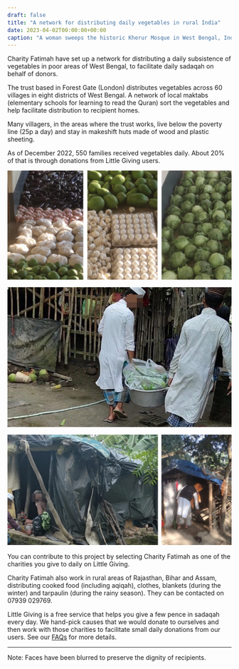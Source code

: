 ```yaml
---
draft: false
title: "A network for distributing daily vegetables in rural India"
date: 2023-04-02T00:00:00+00:00
caption: "A woman sweeps the historic Kherur Mosque in West Bengal, India"
---
```


Charity Fatimah have set up a network for distributing a daily subsistence of vegetables in poor areas of West Bengal, to facilitate daily sadaqah on behalf of donors.

The trust based in Forest Gate (London) distributes vegetables across 60 villages in eight districts of West Bengal. A network of local maktabs (elementary schools for learning to read the Quran) sort the vegetables and help facilitate distribution to recipient homes.

Many villagers, in the areas where the trust works, live below the poverty line (25p a day) and stay in makeshift huts made of wood and plastic sheeting. 

As of December 2022, 550 families received vegetables daily. About 20% of that is through donations from Little Giving users.

![Vegetables being sorted at a maktab for distribution](a.jpg)

![Students carry sorted bags of vegetables for distribution](c.jpg)

![Volunteers leave bags of vegetables at the entrance of homes](b.jpg)

You can contribute to this project by selecting Charity Fatimah as one of the charities you give to daily on Little Giving.

Charity Fatimah also work in rural areas of Rajasthan, Bihar and Assam, distributing cooked food (including aqiqah), clothes, blankets (during the winter) and tarpaulin (during the rainy season). They can be contacted on 07939 029769.

Little Giving is a free service that helps you give a few pence in sadaqah every day. We hand-pick causes that we would donate to ourselves and then work with those charities to facilitate small daily donations from our users. See our [FAQs](https://www.littlegiving.org/support) for more details.

---

Note: Faces have been blurred to preserve the dignity of recipients.